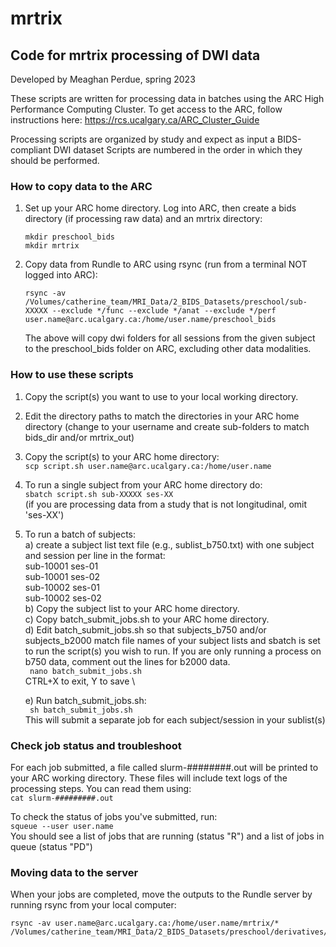 # mrtrix
## Code for mrtrix processing of DWI data
Developed by Meaghan Perdue, spring 2023

These scripts are written for processing data in batches using the ARC High Performance Computing Cluster.
To get access to the ARC, follow instructions here: https://rcs.ucalgary.ca/ARC_Cluster_Guide

Processing scripts are organized by study and expect as input a BIDS-compliant DWI dataset
Scripts are numbered in the order in which they should be performed.

### How to copy data to the ARC
1. Set up your ARC home directory. Log into ARC, then create a bids directory (if processing raw data) and an mrtrix directory:
    ```
    mkdir preschool_bids
    mkdir mrtrix
    ```
2. Copy data from Rundle to ARC using rsync (run from a terminal NOT logged into ARC):
    ``` 
    rsync -av /Volumes/catherine_team/MRI_Data/2_BIDS_Datasets/preschool/sub-XXXXX --exclude */func --exclude */anat --exclude */perf user.name@arc.ucalgary.ca:/home/user.name/preschool_bids 
    ```
    The above will copy dwi folders for all sessions from the given subject to the preschool_bids folder on ARC, excluding other data modalities.


### How to use these scripts 
1. Copy the script(s) you want to use to your local working directory.
2. Edit the directory paths to match the directories in your ARC home directory (change to your username and create sub-folders to match bids_dir and/or mrtrix_out)
3. Copy the script(s) to your ARC home directory: \
            ` scp script.sh user.name@arc.ucalgary.ca:/home/user.name `
4. To run a single subject from your ARC home directory do: \
           ` sbatch script.sh sub-XXXXX ses-XX ` \
      (if you are processing data from a study that is not longitudinal, omit 'ses-XX')
5. To run a batch of subjects: \
    a) create a subject list text file (e.g., sublist_b750.txt) with one subject and session per line in the format: \
        sub-10001 ses-01 \
        sub-10001 ses-02 \
        sub-10002 ses-01 \
        sub-10002 ses-02 \
    b) Copy the subject list to your ARC home directory. \
    c) Copy batch_submit_jobs.sh to your ARC home directory. \
    d) Edit batch_submit_jobs.sh so that subjects_b750 and/or subjects_b2000 match file names of your subject lists and sbatch is set to run the script(s) you wish to run. If you are only running a process on b750 data, comment out the lines for b2000 data. \
        ``` 
        nano batch_submit_jobs.sh 
        ``` \
        CTRL+X to exit, Y to save \

    e) Run batch_submit_jobs.sh: \
        ``` 
        sh batch_submit_jobs.sh 
        ``` \
        This will submit a separate job for each subject/session in your sublist(s) 

### Check job status and troubleshoot
For each job submitted, a file called slurm-########.out will be printed to your ARC working directory. These files will include text logs of the processing steps. You can read them using: \
        ` cat slurm-#########.out `

To check the status of jobs you've submitted, run: \
        ` squeue --user user.name ` \
    You should see a list of jobs that are running (status "R") and a list of jobs in queue (status "PD")

### Moving data to the server
When your jobs are completed, move the outputs to the Rundle server by running rsync from your local computer:
```
rsync -av user.name@arc.ucalgary.ca:/home/user.name/mrtrix/* /Volumes/catherine_team/MRI_Data/2_BIDS_Datasets/preschool/derivatives/mrtrix 
```